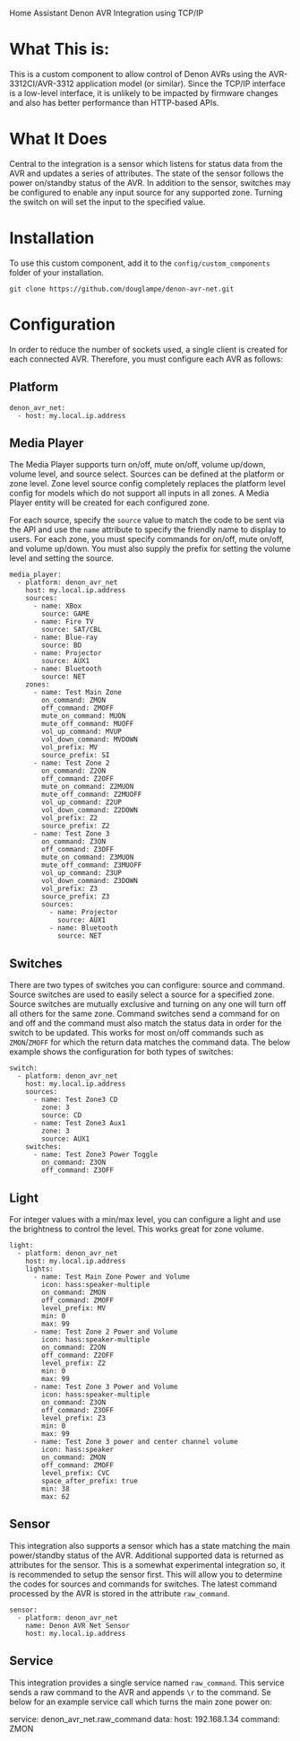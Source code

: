 Home Assistant Denon AVR Integration using TCP/IP

# What This is:
This is a custom component to allow control of Denon AVRs using the AVR-3312CI/AVR-3312 application model (or similar).
Since the TCP/IP interface is a low-level interface, it is unlikely to be impacted by firmware changes and also has
better performance than HTTP-based APIs.

# What It Does
Central to the integration is a sensor which listens for status data from the AVR and updates a series of attributes.
The state of the sensor follows the power on/standby status of the AVR. In addition to the sensor, switches may be
configured to enable any input source for any supported zone. Turning the switch on will set the input to the 
specified value.

# Installation
To use this custom component, add it to the `config/custom_components` folder of your installation.

```
git clone https://github.com/douglampe/denon-avr-net.git
```

# Configuration
In order to reduce the number of sockets used, a single client is created for each connected AVR. Therefore, you must
configure each AVR as follows:

## Platform
```
denon_avr_net:
  - host: my.local.ip.address
```

## Media Player
The Media Player supports turn on/off, mute on/off, volume up/down, volume level, and source select. Sources can be
defined at the platform or zone level. Zone level source config completely replaces the platform level config for
models which do not support all inputs in all zones. A Media Player entity will be created for each configured zone.

For each source, specify the `source` value to match the code to be sent via the API and use the `name` attribute to
specify the friendly name to display to users. For each zone, you must specify commands for on/off, mute on/off,
and volume up/down. You must also supply the prefix for setting the volume level and setting the source.

```
media_player:
  - platform: denon_avr_net
    host: my.local.ip.address
    sources:
      - name: XBox
        source: GAME
      - name: Fire TV
        source: SAT/CBL
      - name: Blue-ray
        source: BD
      - name: Projector
        source: AUX1
      - name: Bluetooth
        source: NET
    zones:
      - name: Test Main Zone
        on_command: ZMON
        off_command: ZMOFF
        mute_on_command: MUON
        mute_off_command: MUOFF
        vol_up_command: MVUP
        vol_down_command: MVDOWN
        vol_prefix: MV
        source_prefix: SI
      - name: Test Zone 2
        on_command: Z2ON
        off_command: Z2OFF
        mute_on_command: Z2MUON
        mute_off_command: Z2MUOFF
        vol_up_command: Z2UP
        vol_down_command: Z2DOWN
        vol_prefix: Z2
        source_prefix: Z2
      - name: Test Zone 3
        on_command: Z3ON
        off_command: Z3OFF
        mute_on_command: Z3MUON
        mute_off_command: Z3MUOFF
        vol_up_command: Z3UP
        vol_down_command: Z3DOWN
        vol_prefix: Z3
        source_prefix: Z3
        sources:
          - name: Projector
            source: AUX1
          - name: Bluetooth
            source: NET
```

## Switches
There are two types of switches you can configure: source and command. Source switches are used to easily select a 
source for a specified zone. Source switches are mutually exclusive and turning on any one will turn off all others
for the same zone. Command switches send a command for on and off and the command must also match the status data
in order for the switch to be updated. This works for most on/off commands such as `ZMON`/`ZMOFF` for which the
return data matches the command data. The below example shows the configuration for both types of switches:

```
switch:
  - platform: denon_avr_net
    host: my.local.ip.address
    sources:
      - name: Test Zone3 CD
        zone: 3
        source: CD
      - name: Test Zone3 Aux1
        zone: 3
        source: AUX1
    switches:
      - name: Test Zone3 Power Toggle
        on_command: Z3ON
        off_command: Z3OFF
```

## Light
For integer values with a min/max level, you can configure a light and use the brightness to control the level. This
works great for zone volume.

```
light:
  - platform: denon_avr_net
    host: my.local.ip.address
    lights:
      - name: Test Main Zone Power and Volume
        icon: hass:speaker-multiple
        on_command: ZMON
        off_command: ZMOFF
        level_prefix: MV
        min: 0
        max: 99
      - name: Test Zone 2 Power and Volume
        icon: hass:speaker-multiple
        on_command: Z2ON
        off_command: Z2OFF
        level_prefix: Z2
        min: 0
        max: 99
      - name: Test Zone 3 Power and Volume
        icon: hass:speaker-multiple
        on_command: Z3ON
        off_command: Z3OFF
        level_prefix: Z3
        min: 0
        max: 99
      - name: Test Zone 3 power and center channel volume
        icon: hass:speaker
        on_command: ZMON
        off_command: ZMOFF
        level_prefix: CVC
        space_after_prefix: true
        min: 38
        max: 62

```

## Sensor
This integration also supports a sensor which has a state matching the main power/standby status of the AVR. Additional
supported data is returned as attributes for the sensor. This is a somewhat experimental integration so, it is 
recommended to setup the sensor first. This will allow you to determine the codes for sources and commands for 
switches. The latest command processed by the AVR is stored in the attribute `raw_command`.

```
sensor:
  - platform: denon_avr_net
    name: Denon AVR Net Sensor
    host: my.local.ip.address
```

## Service
This integration provides a single service named `raw_command`. This service sends a raw command to the AVR and appends
`\r` to the command. Se below for an example service call which turns the main zone power on:

service: denon_avr_net.raw_command
data:
  host: 192.168.1.34
  command: ZMON